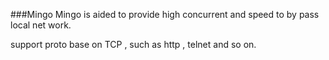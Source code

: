 ###Mingo
Mingo is aided  to provide high concurrent and speed to by pass local net work.

support proto base on TCP , such as http , telnet and so on.
 